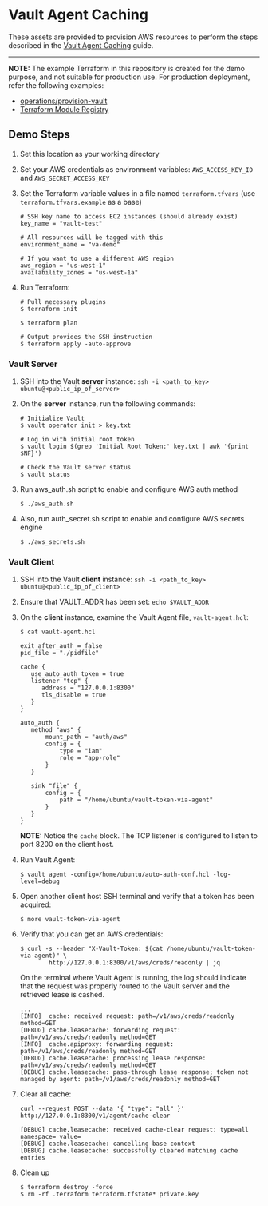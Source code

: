 # Vault Agent Caching

These assets are provided to provision AWS resources to perform the steps described in the [Vault Agent Caching](https://learn.hashicorp.com/vault/) guide.

---

**NOTE:** The example Terraform in this repository is created for the demo purpose, and not suitable for production use. For production deployment, refer the following examples:

- [operations/provision-vault](https://github.com/hashicorp/vault-guides/tree/master/operations/provision-vault)
- [Terraform Module Registry](https://registry.terraform.io/modules/hashicorp/vault)


## Demo Steps

1. Set this location as your working directory

1. Set your AWS credentials as environment variables: `AWS_ACCESS_KEY_ID` and `AWS_SECRET_ACCESS_KEY`

1. Set the Terraform variable values in a file named `terraform.tfvars` (use `terraform.tfvars.example` as a base)

    ```shell
    # SSH key name to access EC2 instances (should already exist)
    key_name = "vault-test"

    # All resources will be tagged with this
    environment_name = "va-demo"

    # If you want to use a different AWS region
    aws_region = "us-west-1"
    availability_zones = "us-west-1a"
    ```

1. Run Terraform:

    ```shell
    # Pull necessary plugins
    $ terraform init

    $ terraform plan

    # Output provides the SSH instruction
    $ terraform apply -auto-approve
    ```

### Vault Server

1. SSH into the Vault **server** instance: `ssh -i <path_to_key> ubuntu@<public_ip_of_server>`

1. On the **server** instance, run the following commands:

    ```shell
    # Initialize Vault
    $ vault operator init > key.txt

    # Log in with initial root token
    $ vault login $(grep 'Initial Root Token:' key.txt | awk '{print $NF}')

    # Check the Vault server status
    $ vault status
    ```

1. Run aws_auth.sh script to enable and configure AWS auth method

    ```plaintext
    $ ./aws_auth.sh
    ```

1. Also, run auth_secret.sh script to enable and configure AWS secrets engine

    ```plaintext
    $ ./aws_secrets.sh
    ```

### Vault Client

1. SSH into the Vault **client** instance: `ssh -i <path_to_key> ubuntu@<public_ip_of_client>`

1. Ensure that VAULT_ADDR has been set: `echo $VAULT_ADDR`

1. On the **client** instance, examine the Vault Agent file, `vault-agent.hcl`:

    ```shell
    $ cat vault-agent.hcl

    exit_after_auth = false
    pid_file = "./pidfile"

    cache {
       use_auto_auth_token = true
       listener "tcp" {
          address = "127.0.0.1:8300"
          tls_disable = true
       }
    }

    auto_auth {
       method "aws" {
           mount_path = "auth/aws"
           config = {
               type = "iam"
               role = "app-role"
           }
       }

       sink "file" {
           config = {
               path = "/home/ubuntu/vault-token-via-agent"
           }
       }
    }
    ```

    **NOTE:** Notice the `cache` block. The TCP listener is configured to listen to port 8200 on the client host.

1. Run Vault Agent:

    ```plaintext
    $ vault agent -config=/home/ubuntu/auto-auth-conf.hcl -log-level=debug
    ```

1. Open another client host SSH terminal and verify that a token has been acquired:

    ```plaintext
    $ more vault-token-via-agent
    ```

1. Verify that you can get an AWS credentials:

    ```plaintext
    $ curl -s --header "X-Vault-Token: $(cat /home/ubuntu/vault-token-via-agent)" \
            http://127.0.0.1:8300/v1/aws/creds/readonly | jq
    ```

    On the terminal where Vault Agent is running, the log should indicate that the request was properly routed to the Vault server and the retrieved lease is cashed.

    ```plaintext
    ...
    [INFO]  cache: received request: path=/v1/aws/creds/readonly method=GET
    [DEBUG] cache.leasecache: forwarding request: path=/v1/aws/creds/readonly method=GET
    [INFO]  cache.apiproxy: forwarding request: path=/v1/aws/creds/readonly method=GET
    [DEBUG] cache.leasecache: processing lease response: path=/v1/aws/creds/readonly method=GET
    [DEBUG] cache.leasecache: pass-through lease response; token not managed by agent: path=/v1/aws/creds/readonly method=GET
    ```

1. Clear all cache:

    ```plaintext
    curl --request POST --data '{ "type": "all" }' http://127.0.0.1:8300/v1/agent/cache-clear
    ```

    ```plaintext
    [DEBUG] cache.leasecache: received cache-clear request: type=all namespace= value=
    [DEBUG] cache.leasecache: cancelling base context
    [DEBUG] cache.leasecache: successfully cleared matching cache entries
    ```

1. Clean up

    ```plaintext
    $ terraform destroy -force
    $ rm -rf .terraform terraform.tfstate* private.key
    ```
